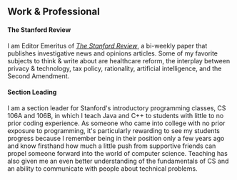 ## Work & Professional

#### The Stanford Review ####

I am Editor Emeritus of *[The Stanford Review](http://stanfordreview.org)*, a bi-weekly paper that publishes investigative news and opinions articles. Some of my favorite subjects to think &amp; write about are healthcare reform, the interplay between privacy &amp; technology, tax policy, rationality, artificial intelligence, and the Second Amendment.

#### Section Leading ####

I am a section leader for Stanford's introductory programming classes, CS 106A and 106B, in which I teach Java and C++ to students with little to no prior coding experience. As someone who came into college with no prior exposure to programming, it's particularly rewarding to see my students progress because I remember being in their position only a few years ago and know firsthand how much a little push from supportive friends can propel someone forward into the world of computer science. Teaching has also given me an even better understanding of the fundamentals of CS and an ability to communicate with people about technical problems.
